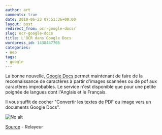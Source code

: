 ```yaml
---
author: art
comments: true
date: 2010-06-23 07:51:36+00:00
layout: post
redirect_from: ocr-google-docs/
slug: ocr-google-docs
title: L'OCR dans Google Docs
wordpress_id: 1438447705
categories:
- Web
tags:
- google
---
```


La bonne nouvelle, [Google Docs](https://docs.google.com/) permet maintenant de faire de la reconnaissance de caractères à partir d'images scannées ou de pdf aux caractères improbables. Le service n'est disponible que pour une petite poignée de langues dont l'Anglais et le Français.

Il vous suffit de cocher "Convertir les textes de PDF ou image vers un documents Google Docs".

<img alt="No alt" data-src="https://static.irz.fr/2010/06/Google-Docs-OCR.png" src="https://static.irz.fr/thumb.php?size=<100&crop=0&src=https://static.irz.fr/2010/06/Google-Docs-OCR.png" />

[Source](http://googledocs.blogspot.com/2010/06/optical-character-recognition-ocr-in.html) - Relayeur
